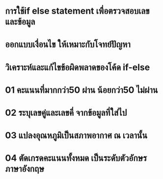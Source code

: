 # การใช้if else statement เพื่อตรวจสอบเลขและข้อมูล
# ออกแบบเงื่อนไข ให้เหมาะกับโจทย์ปัญหา
# วิเคราะห์และแก้ไขข้อผิดพลาดของโค้ด if-else
# 01 คะแนนที่มากกว่า50 ผ่าน น้อยกว่า50 ไม่ผ่าน
# 02 ระบุเลขคู่และเลขคี่ จากข้อมูลที่ใส่ไป
# 03 แปลงอุณหภูมิเป็นสภาพอากาศ ณ เวลานั้น
# 04 ตัดเกรดคะแนนทั้งหมด เป็นระดับตัวอักษรภาษาอังกฤษ
